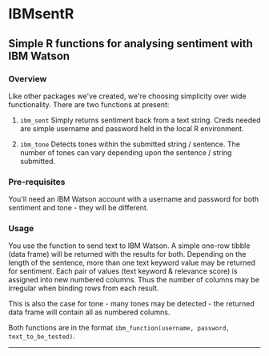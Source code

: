 # IBMsentR

## Simple R functions for analysing sentiment with IBM Watson

### Overview
Like other packages we've created, we're choosing simplicity over wide functionality. There are two functions at present:

1. `ibm_sent`
Simply returns sentiment back from a text string. Creds needed are simple username and password held in the local R environment.

2. `ibm_tone`
Detects tones within the submitted string / sentence. The number of tones can vary depending upon the sentence / string submitted.

### Pre-requisites
You'll need an IBM Watson account with a username and password for both sentiment and tone - they will be different.

### Usage
You use the function to send text to IBM Watson. A simple one-row tibble (data frame) will be returned with the results for both.
Depending on the length of the sentence, more than one text keyword value may be returned for sentiment. Each pair of values (text keyword & relevance score) is assigned into new numbered columns. Thus the number of columns may be irregular when binding rows from each result.

This is also the case for tone - many tones may be detected - the returned data frame will contain all as numbered columns.

Both functions are in the format `ibm_function(username, password, text_to_be_tested)`.

***
